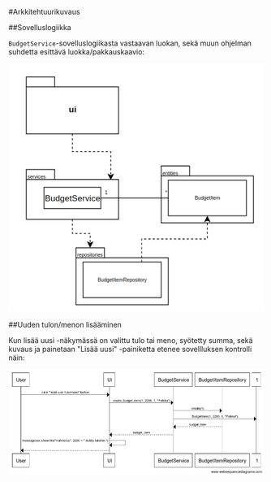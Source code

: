 #Arkkitehtuurikuvaus

##Sovelluslogiikka

`BudgetService`-sovelluslogiikasta vastaavan luokan, sekä muun ohjelman suhdetta esittävä luokka/pakkauskaavio:

![Pakkausrakenne ja luokat](./kuvat/pakkauskaavio.png)

##Uuden tulon/menon lisääminen

Kun lisää uusi -näkymässä on valittu tulo tai meno, syötetty summa, sekä kuvaus ja painetaan "Lisää uusi" -painiketta etenee sovellluksen kontrolli näin:

![Uuden tulon/menon lisääminen](./kuvat/add_new_sekvenssikaavio.png)